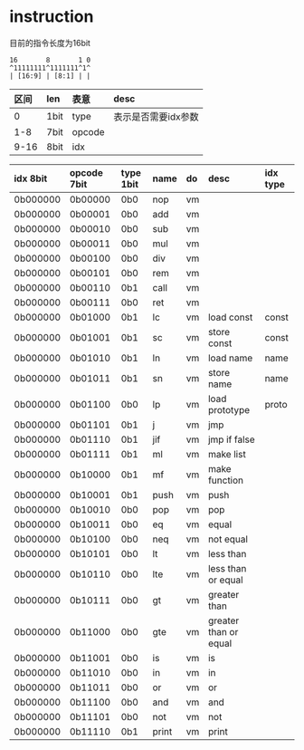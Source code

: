 # instruction

目前的指令长度为16bit


```
16       8       1 0
^11111111^1111111^1^
| [16:9] | [8:1] | |
```




|区间 | len | 表意 | desc |
|:---|:----|:-----|:-----|
|0   |1bit |type  | 表示是否需要idx参数
|1-8 |7bit |opcode|
|9-16|8bit |idx   |






idx 8bit |opcode 7bit|type 1bit|name|do|desc|idx type
:----|:----|:----|:----|:----|:----|:----
0b000000|0b00000|0b0|nop|vm||
0b000000|0b00001|0b0|add|vm||
0b000000|0b00010|0b0|sub|vm||
0b000000|0b00011|0b0|mul|vm||
0b000000|0b00100|0b0|div|vm||
0b000000|0b00101|0b0|rem|vm||
0b000000|0b00110|0b1|call|vm||
0b000000|0b00111|0b0|ret|vm||
0b000000|0b01000|0b1|lc|vm|load const|const
0b000000|0b01001|0b1|sc|vm|store const|const
0b000000|0b01010|0b1|ln|vm|load name|name
0b000000|0b01011|0b1|sn|vm|store name|name
0b000000|0b01100|0b0|lp|vm|load prototype|proto
0b000000|0b01101|0b1|j|vm|jmp|
0b000000|0b01110|0b1|jif|vm|jmp if false|
0b000000|0b01111|0b1|ml|vm|make list|
0b000000|0b10000|0b1|mf|vm|make function|
0b000000|0b10001|0b1|push|vm|push|
0b000000|0b10010|0b0|pop|vm|pop|
0b000000|0b10011|0b0|eq|vm|equal|
0b000000|0b10100|0b0|neq|vm|not equal|
0b000000|0b10101|0b0|lt|vm|less than|
0b000000|0b10110|0b0|lte|vm|less than or equal|
0b000000|0b10111|0b0|gt|vm|greater than|
0b000000|0b11000|0b0|gte|vm|greater than or equal|
0b000000|0b11001|0b0|is|vm|is|
0b000000|0b11010|0b0|in|vm|in|
0b000000|0b11011|0b0|or|vm|or|
0b000000|0b11100|0b0|and|vm|and|
0b000000|0b11101|0b0|not|vm|not|
0b000000|0b11110|0b1|print|vm|print|